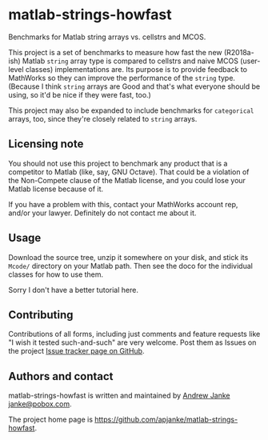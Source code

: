 matlab-strings-howfast
======================

Benchmarks for Matlab string arrays vs. cellstrs and MCOS.

This project is a set of benchmarks to measure how fast the new (R2018a-ish) Matlab
`string` array type is compared to cellstrs and naive MCOS (user-level classes)
implementations are. Its purpose is to provide feedback to MathWorks so they can
improve the performance of the `string` type. (Because I think `string` arrays are
Good and that's what everyone should be using, so it'd be nice if they were fast,
too.)

This project may also be expanded to include benchmarks for `categorical` arrays,
too, since they're closely related to `string` arrays.

##  Licensing note

You should not use this project to benchmark any product that is a competitor to
Matlab (like, say, GNU Octave). That could be a violation of the Non-Compete clause
of the Matlab license, and you could lose your Matlab license because of it.

If you have a problem with this, contact your MathWorks account rep, and/or your
lawyer. Definitely do not contact me about it.

##  Usage

Download the source tree, unzip it somewhere on your disk, and stick its `Mcode/`
directory on your Matlab path. Then see the doco for the individual classes for 
how to use them.

Sorry I don't have a better tutorial here.

##  Contributing

Contributions of all forms, including just comments and feature requests like "I wish it tested such-and-such" are very welcome. Post them as Issues on the project [Issue
tracker page on GitHub](https://github.com/apjanke/matlab-strings-howfast/issues).

##  Authors and contact

matlab-strings-howfast is written and maintained by [Andrew Janke](https://github.com/apjanke) <janke@pobox.com>.

The project home page is <https://github.com/apjanke/matlab-strings-howfast>.
